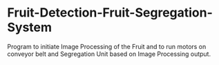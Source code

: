 # Fruit-Detection-Fruit-Segregation-System
Program to initiate Image Processing of the Fruit and to run motors on conveyor belt and Segregation Unit based on Image Processing output.
